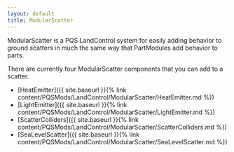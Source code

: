 ```yaml
---
layout: default
title: ModularScatter
---
```


ModularScatter is a PQS LandControl system for easily adding behavior to ground scatters in much the same way that PartModules add behavior to parts.

There are currently four ModularScatter components that you can add to a scatter.

* [HeatEmitter]({{ site.baseurl }}{% link content/PQSMods/LandControl/ModularScatter/HeatEmitter.md %})
* [LightEmitter]({{ site.baseurl }}{% link content/PQSMods/LandControl/ModularScatter/LightEmitter.md %})
* [ScatterColliders]({{ site.baseurl }}{% link content/PQSMods/LandControl/ModularScatter/ScatterColliders.md %})
* [SeaLevelScatter]({{ site.baseurl }}{% link content/PQSMods/LandControl/ModularScatter/SeaLevelScatter.md %})
